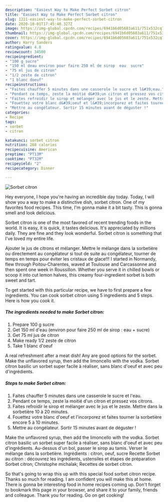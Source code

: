 ```yaml
---
description: "Easiest Way to Make Perfect Sorbet citron"
title: "Easiest Way to Make Perfect Sorbet citron"
slug: 1221-easiest-way-to-make-perfect-sorbet-citron
date: 2020-10-01T17:45:40.327Z
image: https://img-global.cpcdn.com/recipes/6941b6d05603a611/751x532cq70/sorbet-citron-photo-principale-de-la-recette.jpg
thumbnail: https://img-global.cpcdn.com/recipes/6941b6d05603a611/751x532cq70/sorbet-citron-photo-principale-de-la-recette.jpg
cover: https://img-global.cpcdn.com/recipes/6941b6d05603a611/751x532cq70/sorbet-citron-photo-principale-de-la-recette.jpg
author: Harry Sanders
ratingvalue: 4.8
reviewcount: 34500
recipeingredient:
- "100 g sucre"
- "150 ml deau environ pour faire 250 ml de sirop  eau  sucre"
- "75 ml jus de citron"
- "1/2 zeste de citron"
- "1 blanc doeuf"
recipeinstructions:
- "Faites chauffer 5 minutes dans une casserole le sucre et l&#39;eau."
- "Pendant ce temps, zeste la moitié d&#39;un citron et pressez vos citrons."
- "Faites refroidir le sirop et mélanger avec le jus et le zeste. Mettre dans la sorbetière 10 à 20 minutes."
- "Fouettez votre blanc d&#39;oeuf et l&#39;incorporez et faites tourner la sorbetière encore 5 à 10 minutes."
- "Mettre au congélateur. Sortir 15 minutes avant de déguster !"
categories:
- Recipe
tags:
- sorbet
- citron

katakunci: sorbet citron 
nutrition: 268 calories
recipecuisine: American
preptime: "PT13M"
cooktime: "PT32M"
recipeyield: "2"
recipecategory: Dinner

---
```



![Sorbet citron](https://img-global.cpcdn.com/recipes/6941b6d05603a611/751x532cq70/sorbet-citron-photo-principale-de-la-recette.jpg)

Hey everyone, I hope you're having an incredible day today. Today, I will show you a way to make a distinctive dish, sorbet citron. One of my favorites food recipes. This time, I'm gonna make it a bit tasty. This is gonna smell and look delicious.

Sorbet citron is one of the most favored of recent trending foods in the world. It is easy, it is quick, it tastes delicious. It's appreciated by millions daily. They are fine and they look wonderful. Sorbet citron is something that I've loved my entire life.

Ajouter le jus de citrons et mélanger. Mettre le mélange dans la sorbetière ou directement au congélateur si tout de suite au congélateur, tourner de temps en temps pour éviter les cristaux de glace!!! I started in Normandy, flew through Poitou-Charentes, waved at Toulouse and Carcassonne and then spent one week in Roussillon. Whether you serve it in chilled bowls or scoop it into cut lemon halves, this creamy four-ingredient sorbet is both sweet and tart.


To get started with this particular recipe, we have to first prepare a few ingredients. You can cook sorbet citron using 5 ingredients and 5 steps. Here is how you cook it.

<!--inarticleads1-->

##### The ingredients needed to make Sorbet citron:

1. Prepare 100 g sucre
1. Get 150 ml d&#39;eau (environ pour faire 250 ml de sirop : eau + sucre)
1. Get 75 ml jus de citron
1. Make ready 1/2 zeste de citron
1. Take 1 blanc d&#39;oeuf


A real refreshment after a meat dish! Any are good options for the sorbet. Make the unflavored syrup, then add the limoncello with the vodka. Sorbet citron basilic un sorbet super facile à réaliser, sans blanc d&#39;oeuf et avec peu d&#39;ingrédients. 

<!--inarticleads2-->

##### Steps to make Sorbet citron:

1. Faites chauffer 5 minutes dans une casserole le sucre et l&#39;eau.
1. Pendant ce temps, zeste la moitié d&#39;un citron et pressez vos citrons.
1. Faites refroidir le sirop et mélanger avec le jus et le zeste. Mettre dans la sorbetière 10 à 20 minutes.
1. Fouettez votre blanc d&#39;oeuf et l&#39;incorporez et faites tourner la sorbetière encore 5 à 10 minutes.
1. Mettre au congélateur. Sortir 15 minutes avant de déguster !


Make the unflavored syrup, then add the limoncello with the vodka. Sorbet citron basilic un sorbet super facile à réaliser, sans blanc d&#39;oeuf et avec peu d&#39;ingrédients. Au-dessus d&#39;un bol, passer le sirop au tamis. Verser le mélange dans la sorbetière. Ingrédients : citron, oeuf, sucre Recette Sorbet au citron : découvrez les ingrédients, ustensiles et étapes de préparation Sorbet citron; Christophe michalak; Recettes de sorbet citron. 

So that's going to wrap this up with this special food sorbet citron recipe. Thanks so much for reading. I am confident you will make this at home. There is gonna be interesting food in home recipes coming up. Don't forget to bookmark this page in your browser, and share it to your family, friends and colleague. Thank you for reading. Go on get cooking!
